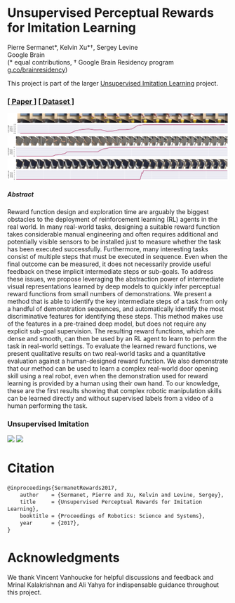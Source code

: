 # Unsupervised Perceptual Rewards<br>for Imitation Learning
Pierre Sermanet\*, Kelvin Xu\*†, Sergey Levine<br>
Google Brain<br>
(* equal contributions, † Google Brain Residency program [g.co/brainresidency](https://research.google.com/teams/brain/residency/))

This project is part of the larger [Unsupervised Imitation Learning](https://sermanet.github.io/imitation/) project.

### [[ Paper ]](https://arxiv.org/abs/1612.06699) [[ Dataset ]](https://sites.google.com/site/brainrobotdata/home/pouring-dataset)

<img src='docs/pouring_016.png'>
<img src='docs/human_08.png'>
<img src='docs/bluedoor_00.png'>

##### Abstract
Reward function design and exploration time are arguably the biggest obstacles to the deployment of reinforcement learning (RL) agents in the real world. In many real-world tasks, designing a suitable reward function takes considerable manual engineering and often requires additional and potentially visible sensors to be installed just to measure whether the task has been executed successfully. Furthermore, many interesting tasks consist of multiple steps that must be executed in sequence. Even when the final outcome can be measured, it does not necessarily provide useful feedback on these implicit intermediate steps or sub-goals.
To address these issues, we propose leveraging the abstraction power of intermediate visual representations learned by deep models to quickly infer perceptual reward functions from small numbers of demonstrations. We present a method that is able to identify the key intermediate steps of a task from only a handful of demonstration sequences, and automatically identify the most discriminative features for identifying these steps. This method makes use of the features in a pre-trained deep model, but does not require any explicit sub-goal supervision. The resulting reward functions, which are dense and smooth, can then be used by an RL agent to learn to perform the task in real-world settings.
To evaluate the learned reward functions, we present qualitative results on two real-world tasks and a quantitative evaluation against a human-designed reward function. We also demonstrate that our method can be used to learn a complex real-world door opening skill using a real robot, even when the demonstration used for reward learning is provided by a human using their own hand.
To our knowledge, these are the first results showing that complex robotic manipulation skills can be learned directly and without supervised labels from a video of a human performing the task.

### Unsupervised Imitation
<img src='docs/observation.gif' height='270'>  <img src='docs/imitation.gif' height='270'>

# Citation

```
@inproceedings{SermanetRewards2017, 
    author    = {Sermanet, Pierre and Xu, Kelvin and Levine, Sergey}, 
    title     = {Unsupervised Perceptual Rewards for Imitation Learning}, 
    booktitle = {Proceedings of Robotics: Science and Systems}, 
    year      = {2017}, 
} 
```

# Acknowledgments
We thank Vincent Vanhoucke for helpful discussions and feedback and Mrinal Kalakrishnan and Ali Yahya for indispensable guidance throughout this project.
